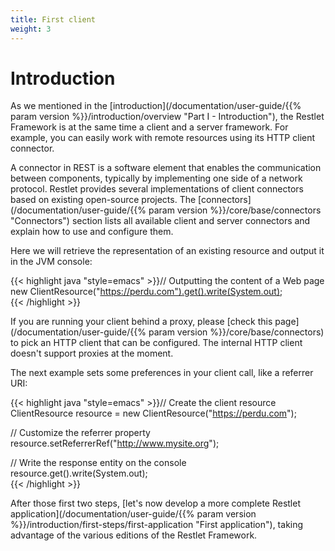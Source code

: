 ```yaml
---
title: First client
weight: 3
---
```

# Introduction

As we mentioned in the [introduction](/documentation/user-guide/{{% param version %}}/introduction/overview "Part I - Introduction"),
the Restlet Framework is at the same time a client and a server
framework. For example, you can easily work with remote resources using
its HTTP client connector.

A connector in REST is a software element that enables the communication
between components, typically by implementing one side of a network
protocol. Restlet provides several implementations of client connectors
based on existing open-source projects. The
[connectors](/documentation/user-guide/{{% param version %}}/core/base/connectors "Connectors")
section lists all available client and server connectors and explain how
to use and configure them.

Here we will retrieve the representation of an existing resource and
output it in the JVM console:


{{< highlight java "style=emacs" >}}// Outputting the content of a Web page  
new ClientResource("https://perdu.com").get().write(System.out);  
{{< /highlight >}}


If you are running your client behind a proxy, please [check this
page](/documentation/user-guide/{{% param version %}}/core/base/connectors) to
pick an HTTP client that can be configured. The internal HTTP client
doesn't support proxies at the moment.

The next example sets some preferences in your client call, like a
referrer URI:

{{< highlight java "style=emacs" >}}// Create the client resource  
ClientResource resource = new ClientResource("https://perdu.com");  

// Customize the referrer property  
resource.setReferrerRef("http://www.mysite.org");  

// Write the response entity on the console
resource.get().write(System.out);  
{{< /highlight >}}


After those first two steps, [let's now develop a more complete Restlet
application](/documentation/user-guide/{{% param version %}}/introduction/first-steps/first-application "First application"),
taking advantage of the various editions of the Restlet Framework.
